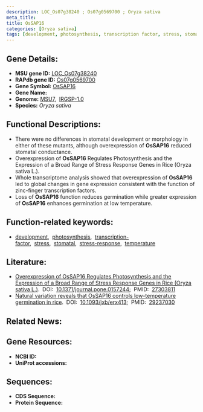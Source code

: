```yaml
---
description: LOC_Os07g38240 ; Os07g0569700 ; Oryza sativa
meta_title:
title: OsSAP16
categories: [Oryza sativa]
tags: [development, photosynthesis, transcription factor, stress, stomatal, stress response, temperature]
---
```


## Gene Details:
- **MSU gene ID:** [LOC_Os07g38240](http://rice.uga.edu/cgi-bin/ORF_infopage.cgi?orf=LOC_Os07g38240)  
- **RAPdb gene ID:** [Os07g0569700](https://rapdb.dna.affrc.go.jp/locus/?name=Os07g0569700)  
- **Gene Symbol:** <u>OsSAP16</u>
- **Gene Name:**
- **Genome:**  [MSU7](http://rice.uga.edu/),&nbsp;&nbsp;[IRGSP-1.0](https://rapdb.dna.affrc.go.jp/download/irgsp1.html)
- **Species:** *Oryza sativa*

## Functional Descriptions:
   - There were no differences in stomatal development or morphology in either of these mutants, although overexpression of **OsSAP16** reduced stomatal conductance.
   - Overexpression of **OsSAP16** Regulates Photosynthesis and the Expression of a Broad Range of Stress Response Genes in Rice (Oryza sativa L.).
   - Whole transcriptome analysis showed that overexpression of **OsSAP16** led to global changes in gene expression consistent with the function of zinc-finger transcription factors.
   - Loss of **OsSAP16** function reduces germination while greater expression of **OsSAP16** enhances germination at low temperature.

## Function-related keywords:
   - [development](/tags/development/),&nbsp;&nbsp;[photosynthesis](/tags/photosynthesis/),&nbsp;&nbsp;[transcription-factor](/tags/transcription-factor/),&nbsp;&nbsp;[stress](/tags/stress/),&nbsp;&nbsp;[stomatal](/tags/stomatal/),&nbsp;&nbsp;[stress-response](/tags/stress-response/),&nbsp;&nbsp;[temperature](/tags/temperature/)

## Literature:
   - [Overexpression of OsSAP16 Regulates Photosynthesis and the Expression of a Broad Range of Stress Response Genes in Rice (Oryza sativa L.)](https://www.doi.org/10.1371/journal.pone.0157244).&nbsp;&nbsp;DOI:&nbsp;&nbsp;[10.1371/journal.pone.0157244](https://www.doi.org/10.1371/journal.pone.0157244);&nbsp;&nbsp;PMID:&nbsp;&nbsp;[27303811](https://pubmed.ncbi.nlm.nih.gov/27303811/)
   - [Natural variation reveals that OsSAP16 controls low-temperature germination in rice](https://www.doi.org/10.1093/jxb/erx413).&nbsp;&nbsp;DOI:&nbsp;&nbsp;[10.1093/jxb/erx413](https://www.doi.org/10.1093/jxb/erx413);&nbsp;&nbsp;PMID:&nbsp;&nbsp;[29237030](https://pubmed.ncbi.nlm.nih.gov/29237030/)

## Related News:

## Gene Resources:
- **NCBI ID:**  []()
- **UniProt accessions:** [](https://www.uniprot.org/uniprotkb//entry)

## Sequences:
- **CDS Sequence:**
- **Protein Sequence:**
